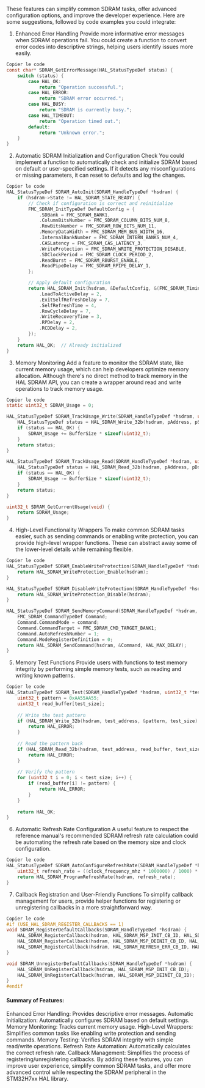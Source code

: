 These features can simplify common SDRAM tasks, offer advanced configuration options, and improve the developer experience. Here are some suggestions, followed by code examples you could integrate:

1. Enhanced Error Handling
Provide more informative error messages when SDRAM operations fail. You could create a function to convert error codes into descriptive strings, helping users identify issues more easily.

```c
Copier le code
const char* SDRAM_GetErrorMessage(HAL_StatusTypeDef status) {
    switch (status) {
        case HAL_OK:
            return "Operation successful.";
        case HAL_ERROR:
            return "SDRAM error occurred.";
        case HAL_BUSY:
            return "SDRAM is currently busy.";
        case HAL_TIMEOUT:
            return "Operation timed out.";
        default:
            return "Unknown error.";
    }
}
```
2. Automatic SDRAM Initialization and Configuration Check
You could implement a function to automatically check and initialize SDRAM based on default or user-specified settings. If it detects any misconfigurations or missing parameters, it can reset to defaults and log the changes.

```c
Copier le code
HAL_StatusTypeDef SDRAM_AutoInit(SDRAM_HandleTypeDef *hsdram) {
    if (hsdram->State != HAL_SDRAM_STATE_READY) {
        // Check if configuration is correct and reinitialize
        FMC_SDRAM_InitTypeDef DefaultConfig = {
            .SDBank = FMC_SDRAM_BANK1,
            .ColumnBitsNumber = FMC_SDRAM_COLUMN_BITS_NUM_8,
            .RowBitsNumber = FMC_SDRAM_ROW_BITS_NUM_11,
            .MemoryDataWidth = FMC_SDRAM_MEM_BUS_WIDTH_16,
            .InternalBankNumber = FMC_SDRAM_INTERN_BANKS_NUM_4,
            .CASLatency = FMC_SDRAM_CAS_LATENCY_3,
            .WriteProtection = FMC_SDRAM_WRITE_PROTECTION_DISABLE,
            .SDClockPeriod = FMC_SDRAM_CLOCK_PERIOD_2,
            .ReadBurst = FMC_SDRAM_RBURST_ENABLE,
            .ReadPipeDelay = FMC_SDRAM_RPIPE_DELAY_1,
        };

        // Apply default configuration
        return HAL_SDRAM_Init(hsdram, &DefaultConfig, &(FMC_SDRAM_TimingTypeDef){
            .LoadToActiveDelay = 2,
            .ExitSelfRefreshDelay = 7,
            .SelfRefreshTime = 4,
            .RowCycleDelay = 7,
            .WriteRecoveryTime = 3,
            .RPDelay = 2,
            .RCDDelay = 2,
        });
    }
    return HAL_OK;  // Already initialized
}
```
3. Memory Monitoring
Add a feature to monitor the SDRAM state, like current memory usage, which can help developers optimize memory allocation. Although there's no direct method to track memory in the HAL SDRAM API, you can create a wrapper around read and write operations to track memory usage.

```c
Copier le code
static uint32_t SDRAM_Usage = 0;

HAL_StatusTypeDef SDRAM_TrackUsage_Write(SDRAM_HandleTypeDef *hsdram, uint32_t *pAddress, uint32_t *pSrcBuffer, uint32_t BufferSize) {
    HAL_StatusTypeDef status = HAL_SDRAM_Write_32b(hsdram, pAddress, pSrcBuffer, BufferSize);
    if (status == HAL_OK) {
        SDRAM_Usage += BufferSize * sizeof(uint32_t);
    }
    return status;
}

HAL_StatusTypeDef SDRAM_TrackUsage_Read(SDRAM_HandleTypeDef *hsdram, uint32_t *pAddress, uint32_t *pDstBuffer, uint32_t BufferSize) {
    HAL_StatusTypeDef status = HAL_SDRAM_Read_32b(hsdram, pAddress, pDstBuffer, BufferSize);
    if (status == HAL_OK) {
        SDRAM_Usage -= BufferSize * sizeof(uint32_t);
    }
    return status;
}

uint32_t SDRAM_GetCurrentUsage(void) {
    return SDRAM_Usage;
}
```
4. High-Level Functionality Wrappers
To make common SDRAM tasks easier, such as sending commands or enabling write protection, you can provide high-level wrapper functions. These can abstract away some of the lower-level details while remaining flexible.

```c
Copier le code
HAL_StatusTypeDef SDRAM_EnableWriteProtection(SDRAM_HandleTypeDef *hsdram) {
    return HAL_SDRAM_WriteProtection_Enable(hsdram);
}

HAL_StatusTypeDef SDRAM_DisableWriteProtection(SDRAM_HandleTypeDef *hsdram) {
    return HAL_SDRAM_WriteProtection_Disable(hsdram);
}

HAL_StatusTypeDef SDRAM_SendMemoryCommand(SDRAM_HandleTypeDef *hsdram, uint32_t command) {
    FMC_SDRAM_CommandTypeDef Command;
    Command.CommandMode = command;
    Command.CommandTarget = FMC_SDRAM_CMD_TARGET_BANK1;
    Command.AutoRefreshNumber = 1;
    Command.ModeRegisterDefinition = 0;
    return HAL_SDRAM_SendCommand(hsdram, &Command, HAL_MAX_DELAY);
}
```
5. Memory Test Functions
Provide users with functions to test memory integrity by performing simple memory tests, such as reading and writing known patterns.

```c
Copier le code
HAL_StatusTypeDef SDRAM_Test(SDRAM_HandleTypeDef *hsdram, uint32_t *test_address, uint32_t test_size) {
    uint32_t pattern = 0xAA55AA55;
    uint32_t read_buffer[test_size];
    
    // Write the test pattern
    if (HAL_SDRAM_Write_32b(hsdram, test_address, &pattern, test_size) != HAL_OK) {
        return HAL_ERROR;
    }
    
    // Read the pattern back
    if (HAL_SDRAM_Read_32b(hsdram, test_address, read_buffer, test_size) != HAL_OK) {
        return HAL_ERROR;
    }
    
    // Verify the pattern
    for (uint32_t i = 0; i < test_size; i++) {
        if (read_buffer[i] != pattern) {
            return HAL_ERROR;
        }
    }
    
    return HAL_OK;
}
```
6. Automatic Refresh Rate Configuration
A useful feature to respect the reference manual's recommended SDRAM refresh rate calculation could be automating the refresh rate based on the memory size and clock configuration.

```c
Copier le code
HAL_StatusTypeDef SDRAM_AutoConfigureRefreshRate(SDRAM_HandleTypeDef *hsdram, uint32_t clock_frequency_mhz, uint32_t refresh_rate_ms) {
    uint32_t refresh_rate = ((clock_frequency_mhz * 1000000) / 1000) * refresh_rate_ms / 8192;  // Calculation based on memory size
    return HAL_SDRAM_ProgramRefreshRate(hsdram, refresh_rate);
}
```
7. Callback Registration and User-Friendly Functions
To simplify callback management for users, provide helper functions for registering or unregistering callbacks in a more straightforward way.

```c
Copier le code
#if (USE_HAL_SDRAM_REGISTER_CALLBACKS == 1)
void SDRAM_RegisterDefaultCallbacks(SDRAM_HandleTypeDef *hsdram) {
    HAL_SDRAM_RegisterCallback(hsdram, HAL_SDRAM_MSP_INIT_CB_ID, HAL_SDRAM_MspInit);
    HAL_SDRAM_RegisterCallback(hsdram, HAL_SDRAM_MSP_DEINIT_CB_ID, HAL_SDRAM_MspDeInit);
    HAL_SDRAM_RegisterCallback(hsdram, HAL_SDRAM_REFRESH_ERR_CB_ID, HAL_SDRAM_RefreshErrorCallback);
}

void SDRAM_UnregisterDefaultCallbacks(SDRAM_HandleTypeDef *hsdram) {
    HAL_SDRAM_UnRegisterCallback(hsdram, HAL_SDRAM_MSP_INIT_CB_ID);
    HAL_SDRAM_UnRegisterCallback(hsdram, HAL_SDRAM_MSP_DEINIT_CB_ID);
}
#endif
```
#### Summary of Features:
Enhanced Error Handling: Provides descriptive error messages.
Automatic Initialization: Automatically configures SDRAM based on default settings.
Memory Monitoring: Tracks current memory usage.
High-Level Wrappers: Simplifies common tasks like enabling write protection and sending commands.
Memory Testing: Verifies SDRAM integrity with simple read/write operations.
Refresh Rate Automation: Automatically calculates the correct refresh rate.
Callback Management: Simplifies the process of registering/unregistering callbacks.
By adding these features, you can improve user experience, simplify common SDRAM tasks, and offer more advanced control while respecting the SDRAM peripheral in the STM32H7xx HAL library.